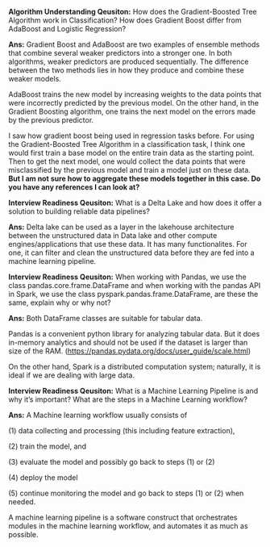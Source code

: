  
**Algorithm Understanding Qeusiton:** How does the Gradient-Boosted Tree Algorithm work in Classification? How does Gradient Boost differ from AdaBoost and Logistic Regression?

**Ans:** Gradient Boost and AdaBoost are two examples of ensemble methods that combine several weaker predictors into a stronger one. In both algorithms, weaker predictors are produced sequentially. The difference between the two methods lies in how they produce and combine these weaker models. 

AdaBoost trains the new model by increasing weights to the data points that were incorrectly predicted by the previous model. On the other hand, in the Gradient Boosting algorithm, one trains the next model on the errors made by the previous predictor.  

I saw how gradient boost being used in regression tasks before. For using the Gradient-Boosted Tree Algorithm in a classification task, I think one would first train a base model on the entire train data as the starting point. Then to get the next model, one would collect the data points that were misclassified by the previous model and train a model just on these data. **But I am not sure how to aggregate these models together in this case. Do you have any references I can look at?**


**Interview Readiness Qeusiton:** What is a Delta Lake and how does it offer a solution to building reliable data pipelines?

**Ans:** Delta lake can be used as a layer in the lakehouse architecture between the unstructured data in Data lake and other compute engines/applications that use these data. It has many functionalites. For one, it can filter and clean the unstructured data before they are fed into a machine learning pipeline. 


**Interview Readiness  Qeusiton:** When working with Pandas, we use the class pandas.core.frame.DataFrame and when working with the pandas API in Spark, we use the class pyspark.pandas.frame.DataFrame, are these the same, explain why or why not?


**Ans:** Both DataFrame classes are suitable for tabular data. 

Pandas is a convenient python library for analyzing tabular data. But it does in-memory analytics and should not be used if the dataset is larger than size of the RAM. (https://pandas.pydata.org/docs/user_guide/scale.html)

On the other hand, Spark is a distributed computation system; naturally, it is ideal if we are dealing with large data.  

**Interview Readiness  Qeusiton:** What is a Machine Learning Pipeline is and why it’s important? What are the steps in a Machine Learning workflow?

**Ans:** A Machine learning workflow usually consists of 

(1) data collecting and processing (this including feature extraction), 

(2) train the model, and 

(3) evaluate the model and possibly go back to steps (1) or (2)

(4) deploy the model

(5) continue monitoring the model and go back to steps (1) or (2) when needed.

A machine learning pipeline is a software construct that orchestrates modules in the machine learning workflow, and automates it as much as possible. 